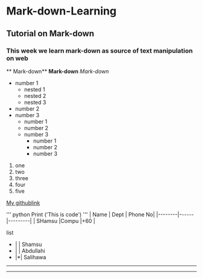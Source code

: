 # Mark-down-Learning
## Tutorial on Mark-down
### This week we learn mark-down as source of text manipulation on web
** Mark-down**
__Mark-down__
_Mark-down_
- number 1
  - nested 1
  - nested 2
  - nested 3
- number 2
- number 3
  * number 1
  * number 2
  * number 3
    + number 1
    + number 2
    + number 3
1. one
2. two
3. three
4. four
5. five


[My githublink](https://github.com/shamsua/)

''' python
Print ('This is code')
'''
| Name   | Dept | Phone No|
|--------|------|---------|
| SHamsu |Compu |+60      |

list

- | | Shamsu
- | | Abdullahi
- |*| Salihawa

---
***
